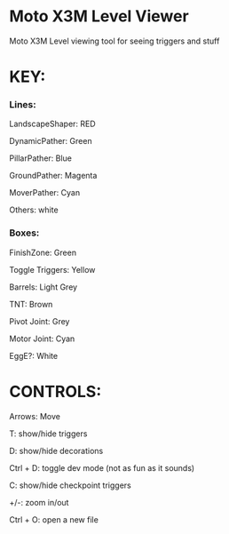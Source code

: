 # Moto X3M Level Viewer
 Moto X3M Level viewing tool for seeing triggers and stuff

# KEY: 

### Lines: 

LandscapeShaper: RED

DynamicPather: Green

PillarPather: Blue

GroundPather: Magenta

MoverPather: Cyan

Others: white




### Boxes:

FinishZone: Green

Toggle Triggers: Yellow

Barrels: Light Grey

TNT: Brown

Pivot Joint: Grey

Motor Joint: Cyan

EggE?: White


# CONTROLS:

Arrows: Move

T: show/hide triggers

D: show/hide decorations

Ctrl + D: toggle dev mode (not as fun as it sounds)

C: show/hide checkpoint triggers

+/-: zoom in/out

Ctrl + O: open a new file

